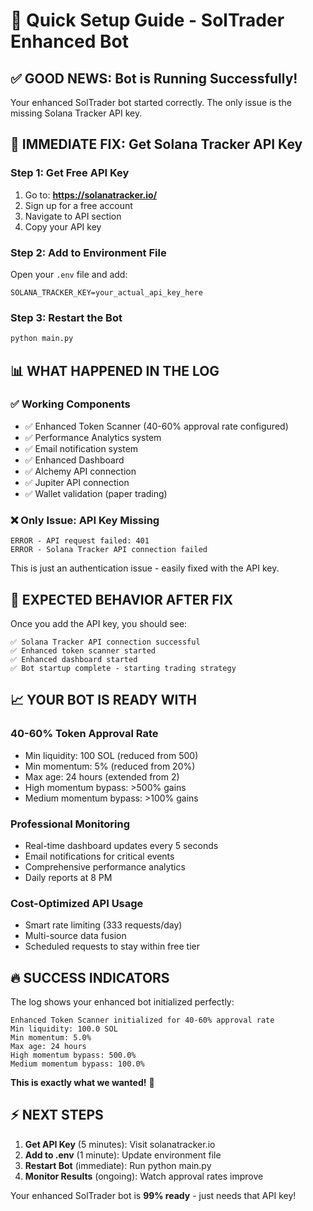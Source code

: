 # 🚀 Quick Setup Guide - SolTrader Enhanced Bot

## ✅ **GOOD NEWS: Bot is Running Successfully!**

Your enhanced SolTrader bot started correctly. The only issue is the missing Solana Tracker API key.

## 🔧 **IMMEDIATE FIX: Get Solana Tracker API Key**

### **Step 1: Get Free API Key**
1. Go to: **https://solanatracker.io/**
2. Sign up for a free account
3. Navigate to API section
4. Copy your API key

### **Step 2: Add to Environment File**
Open your `.env` file and add:
```
SOLANA_TRACKER_KEY=your_actual_api_key_here
```

### **Step 3: Restart the Bot**
```bash
python main.py
```

## 📊 **WHAT HAPPENED IN THE LOG**

### ✅ **Working Components**
- ✅ Enhanced Token Scanner (40-60% approval rate configured)
- ✅ Performance Analytics system
- ✅ Email notification system  
- ✅ Enhanced Dashboard
- ✅ Alchemy API connection
- ✅ Jupiter API connection
- ✅ Wallet validation (paper trading)

### ❌ **Only Issue: API Key Missing**
```
ERROR - API request failed: 401
ERROR - Solana Tracker API connection failed
```

This is just an authentication issue - easily fixed with the API key.

## 🎯 **EXPECTED BEHAVIOR AFTER FIX**

Once you add the API key, you should see:
```
✅ Solana Tracker API connection successful
✅ Enhanced token scanner started  
✅ Enhanced dashboard started
✅ Bot startup complete - starting trading strategy
```

## 📈 **YOUR BOT IS READY WITH**

### **40-60% Token Approval Rate**
- Min liquidity: 100 SOL (reduced from 500)
- Min momentum: 5% (reduced from 20%)
- Max age: 24 hours (extended from 2)
- High momentum bypass: >500% gains
- Medium momentum bypass: >100% gains

### **Professional Monitoring**
- Real-time dashboard updates every 5 seconds
- Email notifications for critical events
- Comprehensive performance analytics
- Daily reports at 8 PM

### **Cost-Optimized API Usage**
- Smart rate limiting (333 requests/day)
- Multi-source data fusion
- Scheduled requests to stay within free tier

## 🔥 **SUCCESS INDICATORS**

The log shows your enhanced bot initialized perfectly:
```
Enhanced Token Scanner initialized for 40-60% approval rate
Min liquidity: 100.0 SOL
Min momentum: 5.0%
Max age: 24 hours
High momentum bypass: 500.0%
Medium momentum bypass: 100.0%
```

**This is exactly what we wanted!** 🎉

## ⚡ **NEXT STEPS**

1. **Get API Key** (5 minutes): Visit solanatracker.io
2. **Add to .env** (1 minute): Update environment file
3. **Restart Bot** (immediate): Run python main.py
4. **Monitor Results** (ongoing): Watch approval rates improve

Your enhanced SolTrader bot is **99% ready** - just needs that API key!